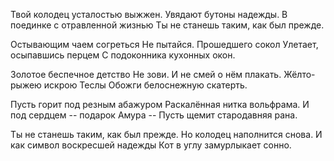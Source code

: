 Твой колодец усталостью выжжен.
Увядают бутоны надежды.
В поединке с отравленной жизнью
Ты не станешь таким, как был прежде.

Остывающим чаем согреться
Не пытайся. Прошедшего сокол
Улетает, осыпавшись перцем
С подоконника кухонных окон.

Золотое беспечное детство
Не зови. И не смей о нём плакать.
Жёлто-рыжею искрою Теслы
Обожги белоснежную скатерть.

Пусть горит под резным абажуром
Раскалённая нитка вольфрама.
И под сердцем -- подарок Амура --
Пусть щемит стародавняя рана.

Ты не станешь таким, как был прежде.
Но колодец наполнится снова.
И как символ воскресшей надежды
Кот в углу замурлыкает сонно.